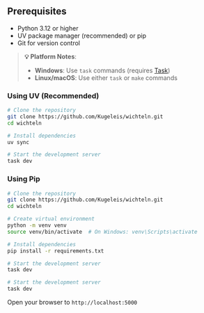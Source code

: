 <!-- --8<-- [start: prerequisites] -->
## Prerequisites

- Python 3.12 or higher
- UV package manager (recommended) or pip
- Git for version control

> **💡 Platform Notes**:
> - **Windows**: Use `task` commands (requires [Task](https://taskfile.dev/installation/))
> - **Linux/macOS**: Use either `task` or `make` commands
<!-- --8<-- [end: prerequisites] -->

<!-- --8<-- [start: installation-uv] -->
### Using UV (Recommended)

```bash
# Clone the repository
git clone https://github.com/Kugeleis/wichteln.git
cd wichteln

# Install dependencies
uv sync

# Start the development server
task dev
```
<!-- --8<-- [end: installation-uv] -->

<!-- --8<-- [start: installation-pip] -->
### Using Pip

```bash
# Clone the repository
git clone https://github.com/Kugeleis/wichteln.git
cd wichteln

# Create virtual environment
python -m venv venv
source venv/bin/activate  # On Windows: venv\Scripts\activate

# Install dependencies
pip install -r requirements.txt

# Start the development server
task dev
```
<!-- --8<-- [end: installation-pip] -->

<!-- --8<-- [start: quick-start] -->
```bash
# Start the development server
task dev
```

Open your browser to `http://localhost:5000`
<!-- --8<-- [end: quick-start] -->
